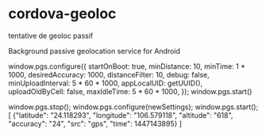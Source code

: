 # cordova-geoloc
tentative de geoloc passif

Background passive geolocation service for Android

window.pgs.configure({
startOnBoot: true,
    minDistance: 10,
    minTime: 1 * 1000,
    desiredAccuracy: 1000,
    distanceFilter: 10,
    debug: false,
    minUploadInterval: 5 * 60 * 1000,
    appLocalUID: getUUID(),
    uploadOldByCell: false,
    maxIdleTime: 5 * 60 * 1000,
});
window.pgs.start()


window.pgs.stop();
window.pgs.configure(newSettings);
window.pgs.start();
[
  {"latitude": "24.118293", "longitude": "106.579118", "altitude": "618", "accuracy": "24", "src": "gps", "time": 1447143895}
]
